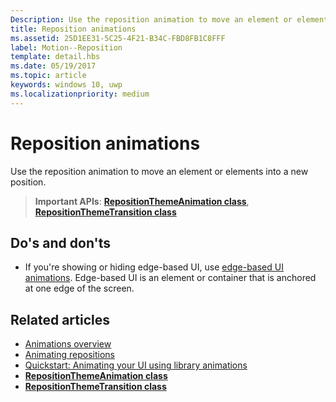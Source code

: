 ```yaml
---
Description: Use the reposition animation to move an element or elements into a new position.
title: Reposition animations
ms.assetid: 25D1EE31-5C25-4F21-B34C-FBD8FB1C8FFF
label: Motion--Reposition
template: detail.hbs
ms.date: 05/19/2017
ms.topic: article
keywords: windows 10, uwp
ms.localizationpriority: medium
---
```

# Reposition animations



Use the reposition animation to move an element or elements into a new position.

> **Important APIs**: [**RepositionThemeAnimation class**](/uwp/api/Windows.UI.Xaml.Media.Animation.RepositionThemeAnimation), [**RepositionThemeTransition class**](/uwp/api/Windows.UI.Xaml.Media.Animation.RepositionThemeTransition)

## Do's and don'ts


-   If you're showing or hiding edge-based UI, use [edge-based UI animations](motion-edgebased.md). Edge-based UI is an element or container that is anchored at one edge of the screen.


## Related articles

* [Animations overview](./xaml-animation.md)
* [Animating repositions](/previous-versions/windows/apps/jj649434(v=win.10))
* [Quickstart: Animating your UI using library animations](/previous-versions/windows/apps/hh452703(v=win.10))
* [**RepositionThemeAnimation class**](/uwp/api/Windows.UI.Xaml.Media.Animation.RepositionThemeAnimation)
* [**RepositionThemeTransition class**](/uwp/api/Windows.UI.Xaml.Media.Animation.RepositionThemeTransition)


 